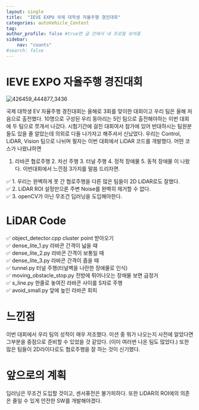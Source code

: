 ```yaml
---
layout: single
title:  "IEVE EXPO 국제 대학생 자율주행 경진대회"
categories: autoVehicle_Contest
tag: 
author_profile: false #true면 글 안에서 내 프로필 보여줌
sidebar:
    nav: "counts"
#search: false
---
```


# IEVE EXPO 자율주행 경진대회
![426459_444877_3436](https://github.com/jwjungwoo/jwjungwoo.github.io/assets/140131247/92769523-b9f0-4036-a35a-0b4bced711d2)   

국제 대학생 EV 자율주행 경진대회는 올해로 3회를 맞이한 대회이고 우리 팀은 올해 처음으로 출전했다. 10명으로 구성된 우리 동아리는 5인 팀으로 출전해야하는 이번 대회에 두 팀으로 쪼개서 나갔다. 
시험기간에 걸친 대회여서 참가에 있어 반대하시는 팀원분들도 있을 줄 알았는데 의외로 다들 나가자고 해주셔서 신났었다. 우리는 Control, LiDAR, Vision 팀으로 나뉘며 필자는 
이번 대회에서 LiDAR 코드를 개발했다. 어떤 코스가 나왔냐하면 
1. 라바콘 협로주행 2. 차선 주행 3. 터널 주행 4. 정적 장애물 5. 동적 장애물 이 나왔다. 이번대회에서 느낀점 3가지를 말씀 드리자면.   
   
✅ 1. 우리는 완벽하게 못 간 협로주행을 다른 많은 팀들이 2D LiDAR로도 잘했다.   
✅ 2. LiDAR ROI 설정만으론 주변 Noise를 완벽히 제거할 수 없다.   
✅ 3. openCV가 아닌 무조건 딥러닝을 도입해야한다.

# LiDAR Code
✅ object_detector.cpp  cluster point 받아오기   
✅ dense_lite_1.py 라바콘 간격이 넓을 때   
✅ dense_lite_2.py 라바콘 간격이 보통일 때   
✅ dense_lite_3.py 라바콘 간격이 좁을 때   
✅ tunnel.py 터널 주행(터널벽을 나란한 장애물로 인식)   
✅ moving_obstacle_stop.py 전방에 튀어나오는 장애물 보면 급정거   
✅ s_line.py 한줄로 놓여진 라바콘 사이를 S자로 주행   
✅ avoid_small.py 앞에 높인 라바콘 회피   

# 느낀점
이번 대회에서 우리 팀의 성적이 매우 저조했다. 미션 중 뭐가 나오는지 사전에 알았다면 그부분을 중점으로 준비할 수 있었을 것 같았다. (이미 여러번 나온 팀도 많았다.) 또한 많은 팀들이 2D라이다로도 협로주행을 잘 하는 것이 신기했다. 

# 앞으로의 계획
딥러닝은 무조건 도입할 것이고, 센서퓨전은 불가피하다. 또한 LiDAR의 ROI에의 의존은 줄일 수 있게 안전한 SW를 개발해야겠다.
